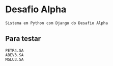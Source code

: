 # Desafio Alpha
    Sistema em Python com Django do Desafio Alpha

## Para testar
    PETR4.SA
    ABEV3.SA
    MGLU3.SA
